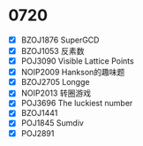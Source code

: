# 0720

-  [x] BZOJ1876 SuperGCD
-  [X] BZOJ1053 反素数
-  [x] POJ3090 Visible Lattice Points
-  [x] NOIP2009 Hankson的趣味题
-  [x] BZOJ2705 Longge
-  [x] NOIP2013 转圈游戏
-  [x] POJ3696 The luckiest number
-  [x] BZOJ1441
-  [x] POJ1845 Sumdiv
-  [x] POJ2891
